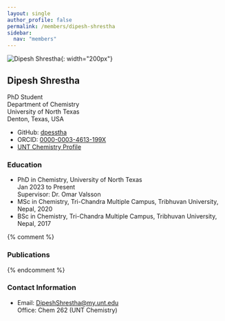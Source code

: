 ```yaml
---
layout: single
author_profile: false
permalink: /members/dipesh-shrestha
sidebar:
  nav: "members"
---
```


![Dipesh Shrestha]({{site.url}}/assets/images/DipeshShrestha.jpg){: width="200px"}

## Dipesh Shrestha
PhD Student  
Department of Chemistry  
University of North Texas  
Denton, Texas, USA  

* GitHub: [dpesstha](https://github.com/dpesstha)  
* ORCID: [0000-0003-4613-199X](https://orcid.org/0000-0003-4613-199X)  
* [UNT Chemistry Profile](https://chemistry.unt.edu/people/dipesh-shrestha)  

### Education

* PhD in Chemistry, University of North Texas  
  Jan 2023 to Present  
  Supervisor: Dr. Omar Valsson  
* MSc in Chemistry, Tri-Chandra Multiple Campus, Tribhuvan University, Nepal, 2020   
* BSc in Chemistry, Tri-Chandra Multiple Campus, Tribhuvan University, Nepal, 2017 


{% comment %}
### Publications
{% endcomment %}

### Contact Information
* Email: [DipeshShrestha@my.unt.edu](mailto:DipeshShrestha@my.unt.edu)  
  Office: Chem 262 (UNT Chemistry)
